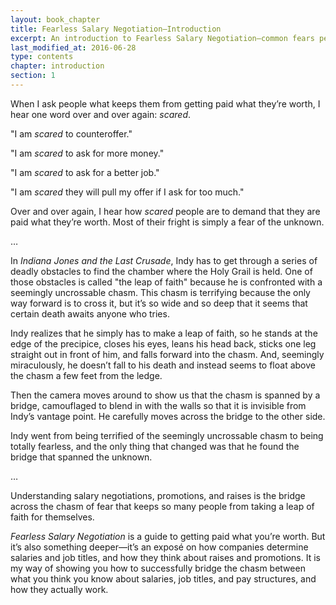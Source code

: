 ```yaml
---
layout: book_chapter
title: Fearless Salary Negotiation—Introduction
excerpt: An introduction to Fearless Salary Negotiation—common fears people have and how we can overcome them.
last_modified_at: 2016-06-28
type: contents
chapter: introduction
section: 1
---
```


When I ask people what keeps them from getting paid what they’re worth, I hear one word over and over again: *scared*. 

"I am *scared* to counteroffer." 

"I am *scared* to ask for more money." 

"I am *scared* to ask for a better job." 

"I am *scared* they will pull my offer if I ask for too much."

Over and over again, I hear how *scared* people are to demand that they are paid what they’re worth. Most of their fright is simply a fear of the unknown.

<p class="u-center">…</p>

In *Indiana Jones and the Last Crusade*, Indy has to get through a series of deadly obstacles to find the chamber where the Holy Grail is held. One of those obstacles is called "the leap of faith" because he is confronted with a seemingly uncrossable chasm. This chasm is terrifying because the only way forward is to cross it, but it’s so wide and so deep that it seems that certain death awaits anyone who tries.

Indy realizes that he simply has to make a leap of faith, so he stands at the edge of the precipice, closes his eyes, leans his head back, sticks one leg straight out in front of him, and falls forward into the chasm. And, seemingly miraculously, he doesn’t fall to his death and instead seems to float above the chasm a few feet from the ledge.

Then the camera moves around to show us that the chasm is spanned by a bridge, camouflaged to blend in with the walls so that it is invisible from Indy’s vantage point. He carefully moves across the bridge to the other side.

Indy went from being terrified of the seemingly uncrossable chasm to being totally fearless, and the only thing that changed was that he found the bridge that spanned the unknown.

<p class="u-center">…</p>

Understanding salary negotiations, promotions, and raises is the bridge across the chasm of fear that keeps so many people from taking a leap of faith for themselves.

*Fearless Salary Negotiation* is a guide to getting paid what you’re worth. But it’s also something deeper—it’s an exposé on how companies determine salaries and job titles, and how they think about raises and promotions. It is my way of showing you how to successfully bridge the chasm between what you think you know about salaries, job titles, and pay structures, and how they actually work.